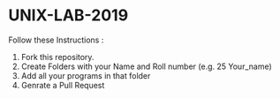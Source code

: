 # UNIX-LAB-2019

Follow these Instructions :
1. Fork this repository.
2. Create Folders with your Name and Roll number (e.g. 25 Your_name)
3. Add all your programs in that folder
4. Genrate a Pull Request
